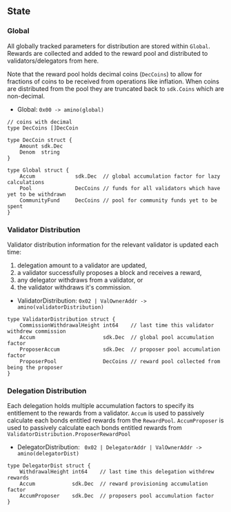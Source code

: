 ## State

### Global

All globally tracked parameters for distribution are stored within
`Global`. Rewards are collected and added to the reward pool and
distributed to validators/delegators from here. 

Note that the reward pool holds decimal coins (`DecCoins`) to allow 
for fractions of coins to be received from operations like inflation. 
When coins are distributed from the pool they are truncated back to 
`sdk.Coins` which are non-decimal. 

 - Global:  `0x00 -> amino(global)`

```golang
// coins with decimal 
type DecCoins []DecCoin

type DecCoin struct {
    Amount sdk.Dec
    Denom  string
}

type Global struct {
    Accum             sdk.Dec  // global accumulation factor for lazy calculations
    Pool              DecCoins // funds for all validators which have yet to be withdrawn
    CommunityFund     DecCoins // pool for community funds yet to be spent
}
```

### Validator Distribution

Validator distribution information for the relevant validator is updated each time:
 1. delegation amount to a validator are updated, 
 2. a validator successfully proposes a block and receives a reward,
 3. any delegator withdraws from a validator, or 
 4. the validator withdraws it's commission.

 - ValidatorDistribution:  `0x02 | ValOwnerAddr -> amino(validatorDistribution)`

```golang
type ValidatorDistribution struct {
    CommissionWithdrawalHeight int64    // last time this validator withdrew commission
    Accum                      sdk.Dec  // global pool accumulation factor
    ProposerAccum              sdk.Dec  // proposer pool accumulation factor
    ProposerPool               DecCoins // reward pool collected from being the proposer
}
```

### Delegation Distribution 

Each delegation holds multiple accumulation factors to specify its entitlement to
the rewards from a validator. `Accum` is used to passively calculate
each bonds entitled rewards from the `RewardPool`. `AccumProposer` is used to
passively calculate each bonds entitled rewards from
`ValidatorDistribution.ProposerRewardPool`
 
 - DelegatorDistribution: ` 0x02 | DelegatorAddr | ValOwnerAddr -> amino(delegatorDist)`

```golang
type DelegatorDist struct {
    WithdrawalHeight int64    // last time this delegation withdrew rewards
    Accum            sdk.Dec  // reward provisioning accumulation factor
    AccumProposer    sdk.Dec  // proposers pool accumulation factor
}
```

